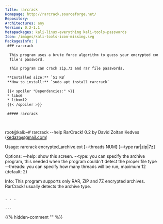 ```yaml
---
Title: rarcrack
Homepage: http://rarcrack.sourceforge.net/
Repository: 
Architectures: any
Version: 0.2-1.1
Metapackages: kali-linux-everything kali-tools-passwords 
Icon: /images/kali-tools-icon-missing.svg
PackagesInfo: |
 ### rarcrack
 
  This program uses a brute force algorithm to guess your encrypted compressed
  file's password.
   
  This program can crack zip,7z and rar file passwords.
 
 **Installed size:** `51 KB`  
 **How to install:** `sudo apt install rarcrack`  
 
 {{< spoiler "Dependencies:" >}}
 * libc6 
 * libxml2 
 {{< /spoiler >}}
 
 ##### rarcrack
 
 
 ```
 root@kali:~# rarcrack --help
 RarCrack! 0.2 by David Zoltan Kedves (kedazo@gmail.com)
 
 Usage:   rarcrack encrypted_archive.ext [--threads NUM] [--type rar|zip|7z]
 
 Options: --help: show this screen.
          --type: you can specify the archive program, this needed when
                  the program couldn't detect the proper file type
          --threads: you can specify how many threads
                     will be run, maximum 12 (default: 2)
 
 Info:    This program supports only RAR, ZIP and 7Z encrypted archives.
          RarCrack! usually detects the archive type.
 
 ```
 
 - - -
 
---
```

{{% hidden-comment "<!--Do not edit anything above this line-->" %}}
